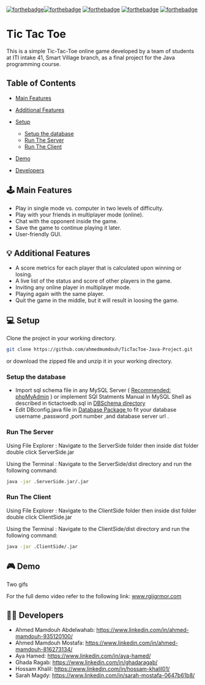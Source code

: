 [![forthebadge](https://forthebadge.com/images/badges/built-by-developers.svg)](https://forthebadge.com)[![forthebadge](https://forthebadge.com/images/badges/uses-brains.svg)](https://forthebadge.com)
[![forthebadge](https://forthebadge.com/images/badges/powered-by-coffee.svg)](https://forthebadge.com)
[![forthebadge](https://forthebadge.com/images/badges/powered-by-black-magic.svg)](https://forthebadge.com)
[![forthebadge](https://forthebadge.com/images/badges/makes-people-smile.svg)](https://forthebadge.com)



# **Tic Tac Toe**

This is a simple Tic-Tac-Toe online game developed by a team of students at ITI intake 41, 
Smart Village branch, as a final project for the Java programming course.

## Table of Contents

- [Main Features](https://github.com/ahmedmumdouh/TicTacToe-Java-Project/blob/master/README.md#%EF%B8%8F-main-features)

- [Additional Features](https://github.com/ahmedmumdouh/TicTacToe-Java-Project/blob/master/README.md#-additional-features) 

- [Setup](https://github.com/ahmedmumdouh/TicTacToe-Java-Project/blob/master/README.md#-setup) 

  - [Setup the database](https://github.com/ahmedmumdouh/TicTacToe-Java-Project/blob/master/README.md#setup-the-database)
  - [Run The Server](https://github.com/ahmedmumdouh/TicTacToe-Java-Project/blob/master/README.md#run-the-server)
  - [Run The Client](https://github.com/ahmedmumdouh/TicTacToe-Java-Project/blob/master/README.md#run-the-client)

- [Demo](https://github.com/ahmedmumdouh/TicTacToe-Java-Project/blob/master/README.md#-demo) 
- [Developers](https://github.com/ahmedmumdouh/TicTacToe-Java-Project/blob/master/README.md#-developers)

## 🕹️ Main Features

- Play in single mode vs. computer in two levels of difficulty.
- Play with your friends in multiplayer mode (online).
- Chat with the opponent inside the game.
- Save the game to continue playing it later.
- User-friendly GUI.
  

## 💡 Additional Features

- A score metrics for each player that is calculated upon winning or losing.
- A live list of the status and score of other players in the game.
- Inviting any online player in multiplayer mode.
- Playing again with the same player.
- Quit the game in the middle, but it will result in loosing the game.
  

## 💻 Setup 

Clone the project in your working directory.

```bash
git clone https://github.com/ahmedmumdouh/TicTacToe-Java-Project.git
```

or download the zipped file and unzip it in your working directory.

### Setup the database

- Import sql schema file in any MySQL Server ( <u>Recommended: phpMyAdmin</u> ) or implement SQl Statments Manual in MySQL Shell as described in tictactoedb.sql in [DBSchema directory](https://github.com/ahmedmumdouh/TicTacToe-Java-Project/tree/master/ServerSide/DBSchema)
- Edit DBconfig.java file in  [Database Package ](https://github.com/ahmedmumdouh/TicTacToe-Java-Project/tree/master/ServerSide/src/database ) to fit your database username ,password ,port number ,and database server url .

### Run The Server

Using File Explorer : Navigate to the ServerSide folder then inside dist folder double click ServerSide.jar

Using the Terminal : Navigate to the ServerSide/dist directory and run the following command:

```bash
java -jar .ServerSide.jar/.jar
```

### Run The Client

Using File Explorer : Navigate to the ClientSide folder then inside dist folder double click ClientSide.jar

Using the Terminal : Navigate to the ClientSide/dist directory and run the following command:

```bash
java -jar .ClientSide/.jar
```



## 🎮 Demo 

Two gifs 



For the full demo video refer to the following link: www.rgijgrmor.com



## 👨‍💻 Developers

- Ahmed Mamdouh Abdelwahab: https://www.linkedin.com/in/ahmed-mamdouh-935120100/
- Ahmed Mamdouh Mostafa: https://www.linkedin.com/in/ahmed-mamdouh-816273134/
- Aya Hamed: https://www.linkedin.com/in/aya-hamed/
- Ghada Ragab:	https://www.linkedin.com/in/ghadaragab/
- Hossam Khalil:	https://www.linkedin.com/in/hossam-khalil01/
- Sarah Magdy:	https://www.linkedin.com/in/sarah-mostafa-0647b61b8/

